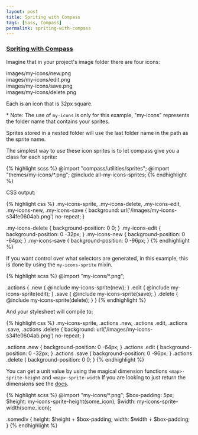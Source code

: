 ```yaml
---
layout: post
title: Spriting with Compass
tags: [Sass, Compass]
permalink: spriting-with-compass
---
```


### [Spriting with Compass](http://compass-style.org/help/tutorials/spriting/)

Imagine that in your project's image folder there are four icons:

<p class="indent">
images/my-icons/new.png<br>
images/my-icons/edit.png<br>
images/my-icons/save.png<br>
images/my-icons/delete.png
</p>

Each is an icon that is 32px square.

\* Note: The use of `my-icons` is only for this example, "my-icons" represents the folder name that contains your sprites.

Sprites stored in a nested folder will use the last folder name in the path as the sprite name.

The simplest way to use these icon sprites is to let compass give you a class for each sprite:

{% highlight scss %}
@import "compass/utilities/sprites";
@import "themes/my-icons/*.png";
@include all-my-icons-sprites;
{% endhighlight %}

CSS output:

{% highlight css %}
.my-icons-sprite,
.my-icons-delete,
.my-icons-edit,
.my-icons-new,
.my-icons-save   { background: url('/images/my-icons-s34fe0604ab.png') no-repeat; }

.my-icons-delete { background-position: 0 0; }
.my-icons-edit   { background-position: 0 -32px; }
.my-icons-new    { background-position: 0 -64px; }
.my-icons-save   { background-position: 0 -96px; }
{% endhighlight %}

If you want control over what selectors are generated, in this example, this is done by using the `my-icons-sprite` mixin.

{% highlight scss %}
@import "my-icons/*.png";

.actions {
  .new    { @include my-icons-sprite(new);    }
  .edit   { @include my-icons-sprite(edit);   }
  .save   { @include my-icons-sprite(save);   }
  .delete { @include my-icons-sprite(delete); }
}
{% endhighlight %}

And your stylesheet will compile to:

{% highlight css %}
.my-icons-sprite,
.actions .new,
.actions .edit,
.actions .save,
.actions .delete { background: url('/images/my-icons-s34fe0604ab.png') no-repeat; }

.actions .new    { background-position: 0 -64px; }
.actions .edit   { background-position: 0 -32px; }
.actions .save   { background-position: 0 -96px; }
.actions .delete { background-position: 0 0;     }
{% endhighlight %}

You can get a unit value by using the magical dimension functions `<map>-sprite-height` and `<map>-sprite-width` If you are looking to just return the dimensions see the [docs](http://compass-style.org/reference/compass/utilities/sprites/base/#mixin-sprite-dimensions).

{% highlight scss %}
@import "my-icons/*.png";
$box-padding: 5px;
$height: my-icons-sprite-height(some_icon);
$width: my-icons-sprite-width(some_icon);

.somediv {
  height: $height + $box-padding;
  width: $width + $box-padding;
}
{% endhighlight %}

